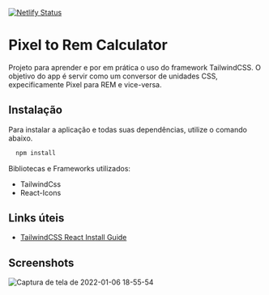 
[![Netlify Status](https://api.netlify.com/api/v1/badges/8732f220-0d18-40d8-b572-e8831b802bb2/deploy-status)](https://app.netlify.com/sites/pixeltoremcalculator/deploys)
# Pixel to Rem Calculator

Projeto para aprender e por em prática o uso do framework TailwindCSS. O objetivo do app é servir como um conversor de unidades CSS, expecificamente Pixel para REM e vice-versa.


## Instalação

Para instalar a aplicação e todas suas dependências, utilize o comando abaixo.

```bash
  npm install 
```
    
Bibliotecas e Frameworks utilizados:
* TailwindCss
* React-Icons

## Links úteis

 - [TailwindCSS React Install Guide](https://tailwindcss.com/docs/guides/create-react-app)
 
## Screenshots

![Captura de tela de 2022-01-06 18-55-54](https://user-images.githubusercontent.com/85001250/148457734-2a3f0916-743a-4853-a1c9-2473c87e6a6d.png)
